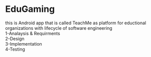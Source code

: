 # EduGaming
this is Android app that is called TeachMe as platform for eductional organizations with lifecycle of software engineering                   
1-Analaysis & Requirments                                                                                                                   
2-Design                                                                                                                     
3-Implementation                                                                                                                     
4-Testing                                                                                                                     
